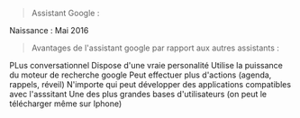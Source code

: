 > Assistant Google : 

Naissance : Mai 2016 

> Avantages de l'assistant google par rapport aux autres assistants : 

PLus conversationnel
Dispose d'une vraie personalité
Utilise la puissance du moteur de recherche google
Peut effectuer plus d'actions (agenda, rappels, réveil)
N'importe qui peut développer des applications compatibles avec l'asssitant
Une des plus grandes bases d'utilisateurs (on peut le télécharger même sur Iphone)


